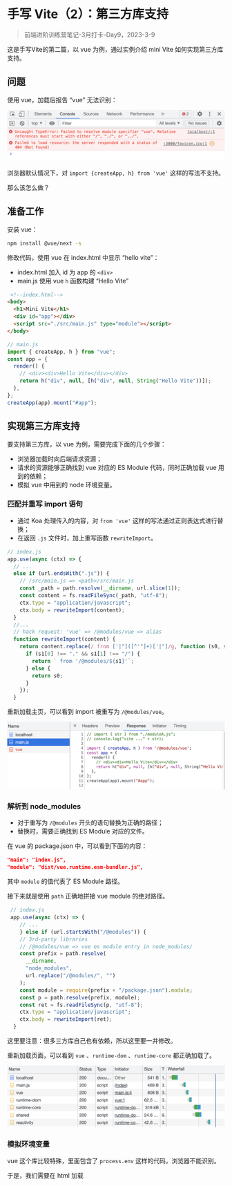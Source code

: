 # 手写 Vite（2）：第三方库支持

> 前端进阶训练营笔记-3月打卡-Day9，2023-3-9

这是手写Vite的第二篇，以 vue 为例，通过实例介绍 mini Vite 如何实现第三方库支持。

## 问题

使用 vue，加载后报告 “vue” 无法识别：

![](./images/vite-load-vue-error.png)

浏览器默认情况下，对 `import {createApp, h} from 'vue'` 这样的写法不支持。

那么该怎么做？

## 准备工作

安装 vue：

```Bash
npm install @vue/next -s
```

修改代码，使用 vue 在 index.html 中显示 “hello vite”：

- index.html 加入 id 为 app 的 `<div>`
- main.js 使用 vue `h` 函数构建 “Hello Vite”

```HTML
 <!--index.html-->
<body>
  <h1>Mini Vite</h1>
  <div id="app"></div>
  <script src="./src/main.js" type="module"></script>
</body>
```

```JavaScript
// main.js
import { createApp, h } from "vue";
const app = {
  render() {
    // <div><div>Hello Vite</div></div>
    return h("div", null, [h("div", null, String("Hello Vite"))]);
  },
};
createApp(app).mount("#app");
```

## 实现第三方库支持

要支持第三方库，以 vue 为例，需要完成下面的几个步骤：

- 浏览器加载时向后端请求资源；
- 请求的资源能够正确找到 vue 对应的 ES Module 代码，同时正确加载 vue 用到的依赖；
- 模拟 vue 中用到的 node 环境变量。

### 匹配并重写 import 语句

- 通过 Koa 处理传入的内容，对 `from 'vue'` 这样的写法通过正则表达式进行替换；
- 在返回 `.js`  文件时，加上重写函数 `rewriteImport`。

```JavaScript
// index.js
app.use(async (ctx) => {
  // ...
  else if (url.endsWith(".js")) {
    // /src/main.js => <path>/src/main.js
    const _path = path.resolve(__dirname, url.slice(1));
    const content = fs.readFileSync(_path, "utf-8");
    ctx.type = "application/javascript";
    ctx.body = rewriteImport(content);
  }
  //...
  // hack request: 'vue' => /@modules/vue => alias
  function rewriteImport(content) {
    return content.replace(/ from ['|"]([^'"]+)['|"]/g, function (s0, s1) {
      if (s1[0] !== "." && s1[1] !== "/") {
        return ` from '/@modules/${s1}'`;
      } else {
        return s0;
      }
    });
  }
```

重新加载主页，可以看到 import 被重写为 `/@modules/vue`。

![](./images/vite-load-vue-rewrite.png)

### 解析到 node_modules

- 对于重写为 `/@modules` 开头的语句替换为正确的路径；
- 替换时，需要正确找到 ES Module 对应的文件。

在 vue 的 package.json 中，可以看到下面的内容：

```JSON
"main": "index.js",
"module": "dist/vue.runtime.esm-bundler.js",
```

其中 `module` 的值代表了 ES Module 路径。

接下来就是使用 `path` 正确地拼接 vue module 的绝对路径。

```JavaScript
 // index.js
 app.use(async (ctx) => {
    // ...
    } else if (url.startsWith("/@modules")) {
    // 3rd-party libraries
    // /@modules/vue => vue es module entry in node_modules/
    const prefix = path.resolve(
      __dirname,
      "node_modules",
      url.replace("/@modules/", "")
    );
    const module = require(prefix + "/package.json").module;
    const p = path.resolve(prefix, module);
    const ret = fs.readFileSync(p, "utf-8");
    ctx.type = "application/javascript";
    ctx.body = rewriteImport(ret);
  }
```

这里要注意：很多三方库自己也有依赖，所以这里要一并修改。

重新加载页面，可以看到 `vue` 、`runtime-dom` 、`runtime-core` 都正确加载了。

![](./images/vite-load-vue-and-dependencies.png)

### 模拟环境变量

vue 这个库比较特殊，里面包含了 `process.env` 这样的代码，浏览器不能识别。

于是，我们需要在 html 加载 <script> 标签的地方插入模拟的环境变量。

```JavaScript
// index.js
app.use(async (ctx) => {
  const { url, query } = ctx.request;
  if (url === "/") {
    ctx.type = "text/html";
    let content = fs.readFileSync("./index.html", "utf-8");
    content = content.replace(
      "<script",
      `<script>window.process={env:{NODE_ENV:'dev'}}</script><script`
    );
    ctx.body = content;
  } 
```

重新加载页面，可以看到 vue 正确加载，并显示 “Hello Vite”。

![](./images/vite-load-vue-succeed.png)

到这里，加载第三方库的支持已实现。
        
此文章为3月Day9学习笔记，内容基于极客时间前端训练营。
